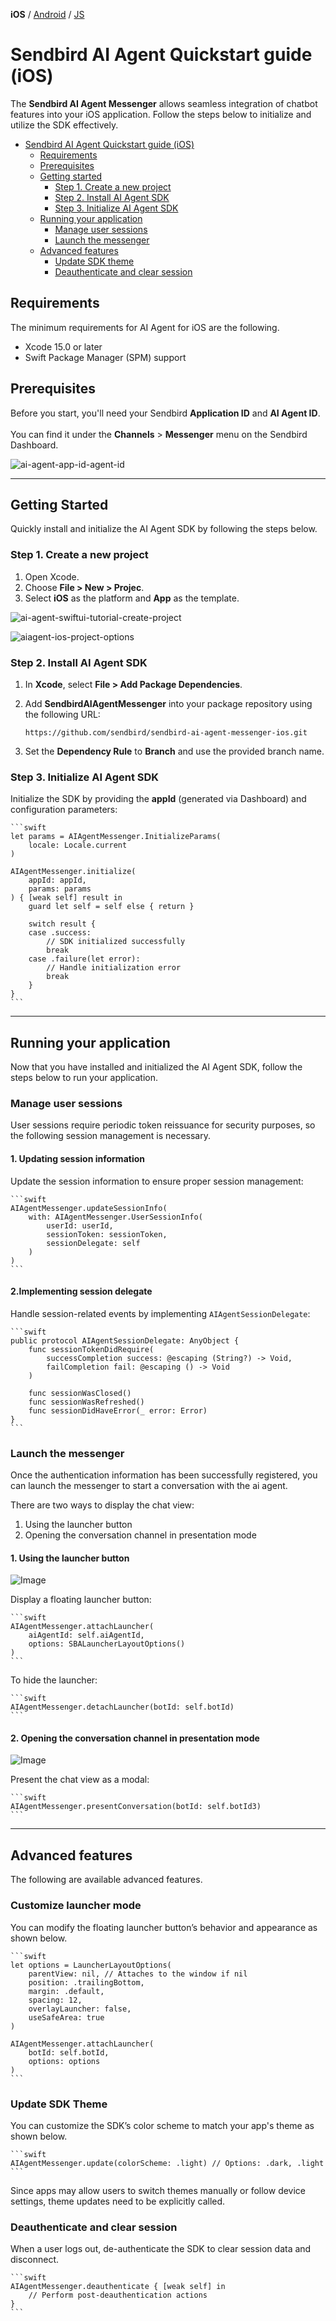 **iOS** / [Android](https://github.com/sendbird/sendbird-ai-agent/blob/main/android/README.md) / [JS](https://github.com/sendbird/sendbird-ai-agent/blob/main/js/README.md)

# Sendbird AI Agent Quickstart guide (iOS)

The **Sendbird AI Agent Messenger** allows seamless integration of chatbot features into your iOS application. Follow the steps below to initialize and utilize the SDK effectively.

- [Sendbird AI Agent Quickstart guide (iOS)](#sendbird-ai-agent-quickstart-guide-ios)
  - [Requirements](#requirements)
  - [Prerequisites](#prerequisites)
  - [Getting started](#getting-started)
    - [Step 1. Create a new project](#step-1-create-a-new-project)
    - [Step 2. Install AI Agent SDK](#step-2-install-ai-agent-sdk)
    - [Step 3. Initialize AI Agent SDK](#step-3-initialize-ai-agent-sdk)
  - [Running your application](#running-your-application)
    - [Manage user sessions](#manage-user-sessions)
    - [Launch the messenger](#launch-the-messenger)
  - [Advanced features](#advanced-features)
    - [Update SDK theme](#update-sdk-theme)
    - [Deauthenticate and clear session](#deauthenticate-and-clear-session)

## Requirements

The minimum requirements for AI Agent for iOS are the following.

- Xcode 15.0 or later
- Swift Package Manager (SPM) support

## Prerequisites

Before you start, you'll need your Sendbird **Application ID** and **AI Agent ID**. 
<br><br/>
You can find it under the **Channels** > **Messenger** menu on the Sendbird Dashboard.

![ai-agent-app-id-agent-id](https://github.com/user-attachments/assets/37d2873e-f35d-45dd-97cc-3d7c7e638a0c)

---

## Getting Started

Quickly install and initialize the AI Agent SDK by following the steps below.

### Step 1. Create a new project

1. Open Xcode.
2. Choose **File > New > Projec**.
3. Select **iOS** as the platform and **App** as the template.

![ai-agent-swiftui-tutorial-create-project](https://github.com/user-attachments/assets/d864fcf1-ddf2-4f42-9913-447ff8ab874f)

![aiagent-ios-project-options](https://github.com/user-attachments/assets/13f7b8c9-396b-4cc1-ba49-0339db2ddfc9)


### Step 2. Install AI Agent SDK

1. In **Xcode**, select **File > Add Package Dependencies**.
2. Add **SendbirdAIAgentMessenger** into your package repository using the following URL:
    
     ```
     https://github.com/sendbird/sendbird-ai-agent-messenger-ios.git
     ```
    
3. Set the **Dependency Rule** to **Branch** and use the provided branch name.

### Step 3. Initialize AI Agent SDK

  Initialize the SDK by providing the **appId** (generated via Dashboard) and configuration parameters:

    ```swift
    let params = AIAgentMessenger.InitializeParams(
        locale: Locale.current
    )

    AIAgentMessenger.initialize(
        appId: appId,
        params: params
    ) { [weak self] result in
        guard let self = self else { return }

        switch result {
        case .success:
            // SDK initialized successfully
            break
        case .failure(let error):
            // Handle initialization error
            break
        }
    }
    ```

---

## Running your application

Now that you have installed and initialized the AI Agent SDK, follow the steps below to run your application.

### Manage user sessions

User sessions require periodic token reissuance for security purposes, so the following session management is necessary.

#### 1. Updating session information

Update the session information to ensure proper session management:
    
    ```swift
    AIAgentMessenger.updateSessionInfo(
        with: AIAgentMessenger.UserSessionInfo(
            userId: userId,
            sessionToken: sessionToken,
            sessionDelegate: self
        )
    )
    ```
    
#### 2.Implementing session delegate

Handle session-related events by implementing `AIAgentSessionDelegate`:
    
    ```swift
    public protocol AIAgentSessionDelegate: AnyObject {
        func sessionTokenDidRequire(
            successCompletion success: @escaping (String?) -> Void,
            failCompletion fail: @escaping () -> Void
        )
        
        func sessionWasClosed()
        func sessionWasRefreshed()
        func sessionDidHaveError(_ error: Error)
    }
    ```
    
### Launch the messenger

Once the authentication information has been successfully registered, you can launch the messenger to start a conversation with the ai agent.

There are two ways to display the chat view:

1. Using the launcher button
2. Opening the conversation channel in presentation mode

#### 1. Using the launcher button

![Image](https://github.com/user-attachments/assets/74eea8d0-a984-4fb9-9c35-299b6b35b283)

Display a floating launcher button:

    ```swift
    AIAgentMessenger.attachLauncher(
        aiAgentId: self.aiAgentId,
        options: SBALauncherLayoutOptions()
    )
    ```

To hide the launcher:

    ```swift
    AIAgentMessenger.detachLauncher(botId: self.botId)
    ```

#### 2. Opening the conversation channel in presentation mode

![Image](https://github.com/user-attachments/assets/348ccad1-ec9a-4851-9324-084eaf569e34)
    
Present the chat view as a modal:

    ```swift
    AIAgentMessenger.presentConversation(botId: self.botId3)
    ```

---

## Advanced features

The following are available advanced features.

### Customize launcher mode

You can modify the floating launcher button’s behavior and appearance as shown below.

    ```swift
    let options = LauncherLayoutOptions(
        parentView: nil, // Attaches to the window if nil
        position: .trailingBottom,
        margin: .default,
        spacing: 12,
        overlayLauncher: false,
        useSafeArea: true
    )

    AIAgentMessenger.attachLauncher(
        botId: self.botId,
        options: options
    )
    ```

### Update SDK Theme

You can customize the SDK’s color scheme to match your app's theme as shown below.

    ```swift
    AIAgentMessenger.update(colorScheme: .light) // Options: .dark, .light
    ```
Since apps may allow users to switch themes manually or follow device settings, theme updates need to be explicitly called.

### Deauthenticate and clear session

When a user logs out, de-authenticate the SDK to clear session data and disconnect.

    ```swift
    AIAgentMessenger.deauthenticate { [weak self] in
        // Perform post-deauthentication actions
    }
    ```


[def]: #prerequisites

